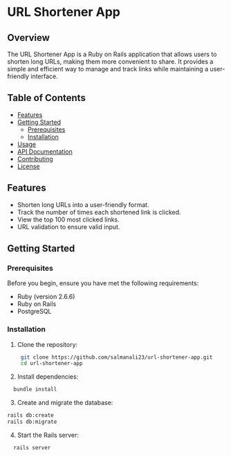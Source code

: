 # URL Shortener App

## Overview

The URL Shortener App is a Ruby on Rails application that allows users to shorten long URLs, making them more convenient to share. It provides a simple and efficient way to manage and track links while maintaining a user-friendly interface.

## Table of Contents

- [Features](#features)
- [Getting Started](#getting-started)
  - [Prerequisites](#prerequisites)
  - [Installation](#installation)
- [Usage](#usage)
- [API Documentation](#api-documentation)
- [Contributing](#contributing)
- [License](#license)

## Features

- Shorten long URLs into a user-friendly format.
- Track the number of times each shortened link is clicked.
- View the top 100 most clicked links.
- URL validation to ensure valid input.

## Getting Started

### Prerequisites

Before you begin, ensure you have met the following requirements:

- Ruby (version 2.6.6)
- Ruby on Rails
- PostgreSQL

### Installation

1. Clone the repository:

   ```bash
    git clone https://github.com/salmanali23/url-shortener-app.git
    cd url-shortener-app
   ```
2. Install dependencies:

  ```bash
    bundle install
  ```
3. Create and migrate the database:
  ```bash
  rails db:create
  rails db:migrate
  ```
4. Start the Rails server:
  ```bash
    rails server
  ```

